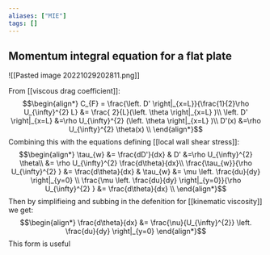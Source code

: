 ```yaml
---
aliases: ["MIE"]
tags: []
---
```


## Momentum integral equation for a flat plate

![[Pasted image 20221029202811.png]]

From [[viscous drag coefficient]]:
$$\begin{align*}
C_{F} = \frac{\left. D' \right|_{x=L}}{\frac{1}{2}\rho  U_{\infty}^{2} L} &= \frac{ 2}{L}(\left. \theta \right|_{x=L}  )\\
\left. D' \right|_{x=L} &=\rho  U_{\infty}^{2} (\left. \theta \right|_{x=L}  )\\
D'(x) &=\rho  U_{\infty}^{2}  \theta(x)  \\
\end{align*}$$
Combining this with the equations defining [[local wall shear stress]]:
$$\begin{align*}
\tau_{w} &= \frac{dD'}{dx} & D' &=\rho  U_{\infty}^{2}  \theta\\
 &= \rho  U_{\infty}^{2} \frac{d\theta}{dx}\\
\frac{\tau_{w}}{\rho  U_{\infty}^{2} } &= \frac{d\theta}{dx} & \tau_{w} &= \mu \left. \frac{du}{dy} \right|_{y=0} \\
\frac{\mu \left. \frac{du}{dy} \right|_{y=0}}{\rho  U_{\infty}^{2} } &= \frac{d\theta}{dx} \\
\end{align*}$$
Then by simplifieing and subbing in the defenition for [[kinematic viscosity]] we get:
$$\begin{align*}
\frac{d\theta}{dx} &= \frac{\nu}{U_{\infty}^{2}} \left. \frac{du}{dy} \right|_{y=0}
\end{align*}$$
This form is useful